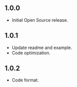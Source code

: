 ## 1.0.0

* Initial Open Source release.

## 1.0.1

* Update readme and example.
* Code optimization.

## 1.0.2

* Code format.